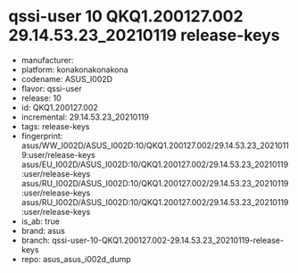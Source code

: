 # qssi-user 10 QKQ1.200127.002 29.14.53.23_20210119 release-keys
- manufacturer: 
- platform: konakonakonakona
- codename: ASUS_I002D
- flavor: qssi-user
- release: 10
- id: QKQ1.200127.002
- incremental: 29.14.53.23_20210119
- tags: release-keys
- fingerprint: asus/WW_I002D/ASUS_I002D:10/QKQ1.200127.002/29.14.53.23_20210119:user/release-keys
asus/EU_I002D/ASUS_I002D:10/QKQ1.200127.002/29.14.53.23_20210119:user/release-keys
asus/RU_I002D/ASUS_I002D:10/QKQ1.200127.002/29.14.53.23_20210119:user/release-keys
asus/RU_I002D/ASUS_I002D:10/QKQ1.200127.002/29.14.53.23_20210119:user/release-keys
- is_ab: true
- brand: asus
- branch: qssi-user-10-QKQ1.200127.002-29.14.53.23_20210119-release-keys
- repo: asus_asus_i002d_dump
